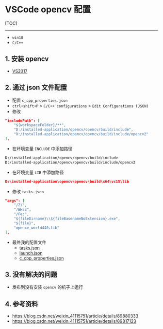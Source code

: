 # VSCode opencv 配置

[TOC]

---

+ `win10`
+ `C/C++`



## 1. 安装 opencv

+ [VS2017](opencv-VS2017.md)



## 2. 通过 json 文件配置

+ 配置 `c_cpp_properties.json`
+ `ctrl+shift+P` > `C/C++ configurations` > `Edit Configurations (JSON) `
+ 修改

```json
"includePath": [
    "${workspaceFolder}/**",
    "D:/installed-application/opencv/opencv/build/include",
    "D:/installed-application/opencv/opencv/build/include/opencv2"
],
```

+ 在环境变量 `INCLUDE` 中添加路径

```txt
D:/installed-application/opencv/opencv/build/include
D:/installed-application/opencv/opencv/build/include/opencv2
```

+ 在环境变量 `LIB` 中添加路径

```json
D:\installed-application\opencv\opencv\build\x64\vc15\lib
```

+ 修改 `tasks.json`

```json
"args": [
    "/Zi",
    "/EHsc",
    "/Fe:",
    "${fileDirname}\\${fileBasenameNoExtension}.exe",
    "${file}",
    "opencv_world440.lib"
],
```

+ 最终我的配置文件
    + [tasks.json](../material/opencv/vscode/tasks.json)
    + [launch.json](../material/opencv/vscode/launch.json)
    + [c_cpp_properties.json](../material/opencv/vscode/c_cpp_properties.json)



## 3. 没有解决的问题

+ 发布到没有安装 `opencv` 的机子上运行



## 4. 参考资料

+ https://blog.csdn.net/weixin_41115751/article/details/89880333
+ https://blog.csdn.net/weixin_41115751/article/details/89817123